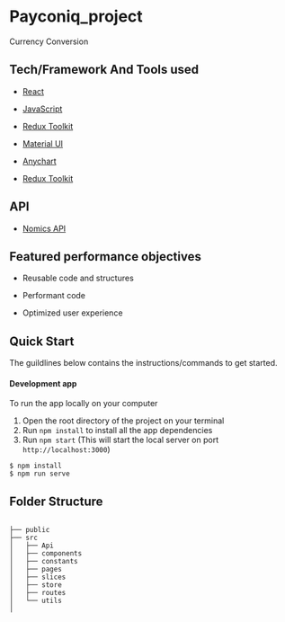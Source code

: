 # Payconiq_project

Currency Conversion

## Tech/Framework And Tools used

- [React](https://reactjs.org/)

- [JavaScript](https://www.javascript.com/)

- [Redux Toolkit](https://redux-toolkit.js.org/)

- [Material UI](https://mui.com)

- [Anychart](https://anychart.com)

- [Redux Toolkit](https://redux-toolkit.js.org/)

## API

- [Nomics API](https://nomics.com/docs/)

## Featured performance objectives

- Reusable code and structures

- Performant code

- Optimized user experience

## Quick Start

The guildlines below contains the instructions/commands to get started.

#### Development app

To run the app locally on your computer

1. Open the root directory of the project on your terminal
2. Run `npm install` to install all the app dependencies
3. Run `npm start` (This will start the local server on port `http://localhost:3000`)

```
$ npm install
$ npm run serve
```

## Folder Structure

```

├── public
├── src
│   ├── Api
│   ├── components
│   ├── constants
│   ├── pages
│   ├── slices
│   ├── store
│   ├── routes
│   └── utils
│

```
